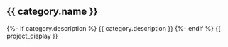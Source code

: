 ## {{ category.name }}

{%- if category.description %}
{{ category.description }}
{%- endif %}
{{ project_display }}
